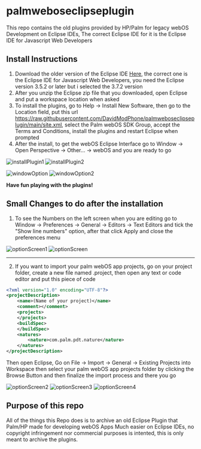 # palmweboseclipseplugin
This repo contains the old plugins provided by HP/Palm for legacy webOS Development on Eclipse IDEs,
The correct Eclipse IDE for it is the Eclipse IDE for Javascript Web Developers

## Install Instructions
1. Download the older version of the Eclipse IDE [Here](https://www.eclipse.org/downloads/packages/release/indigo/sr2/eclipse-ide-javascript-web-developers), the correct one is the Eclipse IDE for Javascript Web Developers, you need the Eclipse version 3.5.2 or later but i selected the 3.7.2 version
2. After you unzip the Eclipse zip file that you downloaded, open Eclipse and put a workspace location when asked
3. To install the plugins, go to Help -> Install New Software, then go to the Location field, put this url https://raw.githubusercontent.com/DavidModPhone/palmweboseclipseplugin/main/site.xml, select the Palm webOS SDK Group, accept the Terms and Conditions, install the plugins and restart Eclipse when prompted
4. After the install, to get the webOS Eclipse Interface go to Window -> Open Perspective -> Other... -> webOS and you are ready to go



![installPlugin1](https://raw.githubusercontent.com/DavidModPhone/palmweboseclipseplugin/main/readmeimgs/installplugin.png)
![installPlugin2](https://raw.githubusercontent.com/DavidModPhone/palmweboseclipseplugin/main/readmeimgs/installplugin2.png)


![windowOption](https://raw.githubusercontent.com/DavidModPhone/palmweboseclipseplugin/main/readmeimgs/windowperspective1.png)
![windowOption2](https://raw.githubusercontent.com/DavidModPhone/palmweboseclipseplugin/main/readmeimgs/windowperspective2.png)


**Have fun playing with the plugins!**

## Small Changes to do after the installation
1. To see the Numbers on the left screen when you are editing go to Window -> Preferences -> General -> Editors -> Text Editors and tick the "Show line numbers" option, after that click Apply and close the preferences menu


![optionScreen1](https://raw.githubusercontent.com/DavidModPhone/palmweboseclipseplugin/main/readmeimgs/linenumberoptionscreen0.png)
![optionScreen](https://raw.githubusercontent.com/DavidModPhone/palmweboseclipseplugin/main/readmeimgs/linenumberoptionscreen.png)


---
2. If you want to import your palm webOS app projects, go on your project folder, create a new file named .project, then open any text or code editor and put this piece of code
```xml
<?xml version="1.0" encoding="UTF-8"?>
<projectDescription>
	<name>(Name of your project)</name>
	<comment></comment>
	<projects>
	</projects>
	<buildSpec>
	</buildSpec>
	<natures>
		<nature>com.palm.pdt.nature</nature>
	</natures>
</projectDescription>
```
Then open Eclipse, Go on File -> Import -> General -> Existing Projects into Workspace then select your palm webOS app projects folder by clicking the Browse Button and then finalize the import process and there you go

![optionScreen2](https://raw.githubusercontent.com/DavidModPhone/palmweboseclipseplugin/main/readmeimgs/importproject1.png)
![optionScreen3](https://raw.githubusercontent.com/DavidModPhone/palmweboseclipseplugin/main/readmeimgs/importproject2.png)
![optionScreen4](https://raw.githubusercontent.com/DavidModPhone/palmweboseclipseplugin/main/readmeimgs/importproject3.png)


## Purpose of this repo
All of the things this Repo does is to archive an old Eclipse Plugin that Palm/HP made for developing webOS Apps Much easier on Eclipse IDEs, no copyright infringement nor commercial purposes is intented, this is only meant to archive the plugins.
